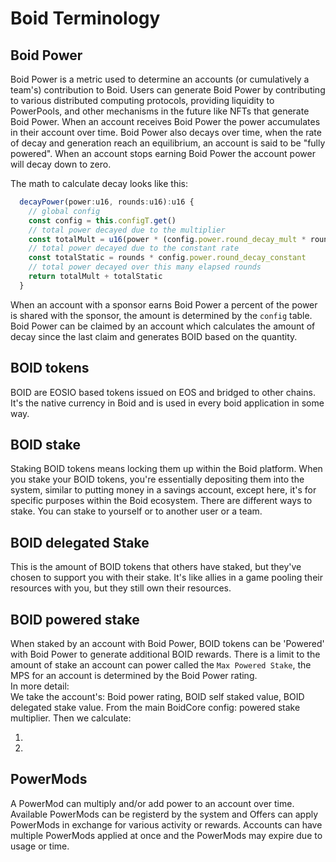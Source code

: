 # Boid Terminology

## Boid Power
Boid Power is a metric used to determine an accounts (or cumulatively a team's) contribution to Boid. Users can generate Boid Power by contributing to various distributed computing protocols, providing liquidity to PowerPools, and other mechanisms in the future like NFTs that generate Boid Power. When an account receives Boid Power the power accumulates in their account over time. Boid Power also decays over time, when the rate of decay and generation reach an equilibrium, an account is said to be "fully powered". When an account stops earning Boid Power the account power will decay down to zero.

The math to calculate decay looks like this:
```ts
  decayPower(power:u16, rounds:u16):u16 {
    // global config
    const config = this.configT.get()
    // total power decayed due to the multiplier
    const totalMult = u16(power * (config.power.round_decay_mult * rounds))
    // total power decayed due to the constant rate
    const totalStatic = rounds * config.power.round_decay_constant
    // total power decayed over this many elapsed rounds
    return totalMult + totalStatic
  }
```
When an account with a sponsor earns Boid Power a percent of the power is shared with the sponsor, the amount is determined by the `config` table. Boid Power can  be claimed by an account which calculates the amount of decay since the last claim and generates BOID based on the quantity.


## BOID tokens
BOID are EOSIO based tokens issued on EOS and bridged to other chains. It's the native currency in Boid and is used in every boid application in some way.

## BOID stake
Staking BOID tokens means locking them up within the Boid platform. When you stake your BOID tokens, you're essentially depositing them into the system, similar to putting money in a savings account, except here, it's for specific purposes within the Boid ecosystem. There are different ways to stake. You can stake to yourself or to another user or a team.

## BOID delegated Stake
This is the amount of BOID tokens that others have staked, but they've chosen to support you with their stake. It's like allies in a game pooling their resources with you, but they still own their resources.

## BOID powered stake
When staked by an account with Boid Power, BOID tokens can be 'Powered' with Boid Power to generate additional BOID rewards. There is a limit to the amount of stake an account can power called the `Max Powered Stake`, the MPS for an account is determined by the Boid Power rating.  
In more detail:  
We take the account's: Boid power rating, BOID self staked value, BOID delegated stake value. From the main BoidCore config: powered stake multiplier. Then we calculate:
1. <MathDisplay content="\text{user's power + powered stake multiplier = max powered stake}%" />
2. <MathDisplay content="\text{user's self stake + user's delegated stake ≤ max powered stake}%" />

## PowerMods
A PowerMod can multiply and/or add power to an account over time. Available PowerMods can be registerd by the system and Offers can apply PowerMods in exchange for various activity or rewards. Accounts can have multiple PowerMods applied at once and the PowerMods may expire due to usage or time.
